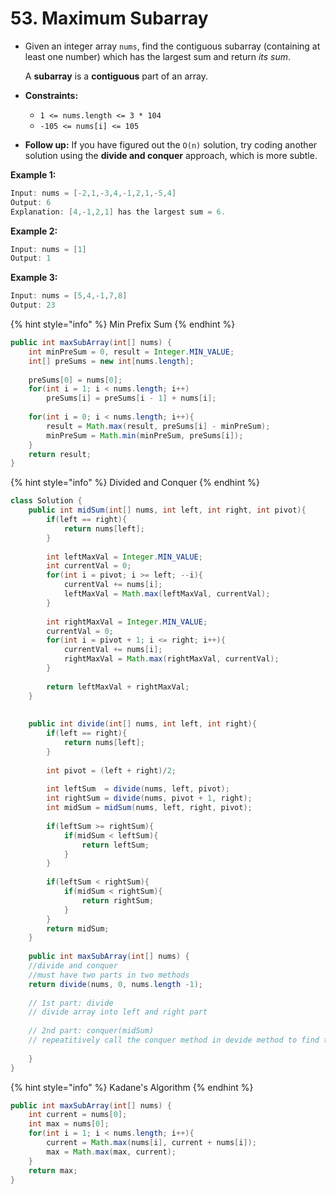 # 53. Maximum Subarray

* Given an integer array `nums`, find the contiguous subarray \(containing at least one number\) which has the largest sum and return _its sum_.

  A **subarray** is a **contiguous** part of an array.

* **Constraints:**
  * `1 <= nums.length <= 3 * 104`
  * `-105 <= nums[i] <= 105`
* **Follow up:** If you have figured out the `O(n)` solution, try coding another solution using the **divide and conquer** approach, which is more subtle.

**Example 1:**

```java
Input: nums = [-2,1,-3,4,-1,2,1,-5,4]
Output: 6
Explanation: [4,-1,2,1] has the largest sum = 6.
```

**Example 2:**

```java
Input: nums = [1]
Output: 1
```

**Example 3:**

```java
Input: nums = [5,4,-1,7,8]
Output: 23
```

{% hint style="info" %}
Min Prefix Sum
{% endhint %}

```java
public int maxSubArray(int[] nums) {
    int minPreSum = 0, result = Integer.MIN_VALUE;
    int[] preSums = new int[nums.length];
    
    preSums[0] = nums[0];
    for(int i = 1; i < nums.length; i++)
        preSums[i] = preSums[i - 1] + nums[i];
    
    for(int i = 0; i < nums.length; i++){
        result = Math.max(result, preSums[i] - minPreSum);
        minPreSum = Math.min(minPreSum, preSums[i]);
    }
    return result;
}
```

{% hint style="info" %}
Divided and Conquer
{% endhint %}

```java
class Solution {
    public int midSum(int[] nums, int left, int right, int pivot){
        if(left == right){
            return nums[left];
        }
    
        int leftMaxVal = Integer.MIN_VALUE;
        int currentVal = 0;
        for(int i = pivot; i >= left; --i){
            currentVal += nums[i];
            leftMaxVal = Math.max(leftMaxVal, currentVal);
        }
        
        int rightMaxVal = Integer.MIN_VALUE;
        currentVal = 0;
        for(int i = pivot + 1; i <= right; i++){
            currentVal += nums[i];
            rightMaxVal = Math.max(rightMaxVal, currentVal);
        }
        
        return leftMaxVal + rightMaxVal;
    }
    
    
    public int divide(int[] nums, int left, int right){
        if(left == right){
            return nums[left];
        }
        
        int pivot = (left + right)/2;
        
        int leftSum  = divide(nums, left, pivot);
        int rightSum = divide(nums, pivot + 1, right);
        int midSum = midSum(nums, left, right, pivot);
        
        if(leftSum >= rightSum){
            if(midSum < leftSum){
                return leftSum;
            }
        }
        
        if(leftSum < rightSum){
            if(midSum < rightSum){
                return rightSum;
            }
        }
        return midSum;
    }
    
    public int maxSubArray(int[] nums) {
    //divide and conquer
    //must have two parts in two methods
    return divide(nums, 0, nums.length -1);
        
    // 1st part: divide
    // divide array into left and right part    
        
    // 2nd part: conquer(midSum)
    // repeatitively call the conquer method in devide method to find the desired conditon and return 
        
    }
}
```

{% hint style="info" %}
Kadane's Algorithm
{% endhint %}

```java
public int maxSubArray(int[] nums) {
    int current = nums[0];
    int max = nums[0];
    for(int i = 1; i < nums.length; i++){
        current = Math.max(nums[i], current + nums[i]);
        max = Math.max(max, current);
    }
    return max;
}
```


